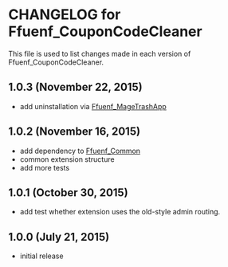 # CHANGELOG for Ffuenf_CouponCodeCleaner

This file is used to list changes made in each version of Ffuenf_CouponCodeCleaner.

## 1.0.3 (November 22, 2015)

* add uninstallation via [Ffuenf_MageTrashApp](https://github.com/ffuenf/Ffuenf_MageTrashApp)

## 1.0.2 (November 16, 2015)

* add dependency to [Ffuenf_Common](https://github.com/ffuenf/Ffuenf_Common)
* common extension structure
* add more tests

## 1.0.1 (October 30, 2015)

* add test whether extension uses the old-style admin routing.

## 1.0.0 (July 21, 2015)

* initial release
